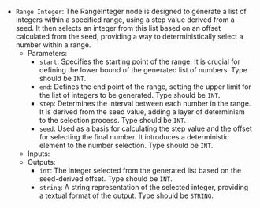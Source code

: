 - `Range Integer`: The RangeInteger node is designed to generate a list of integers within a specified range, using a step value derived from a seed. It then selects an integer from this list based on an offset calculated from the seed, providing a way to deterministically select a number within a range.
    - Parameters:
        - `start`: Specifies the starting point of the range. It is crucial for defining the lower bound of the generated list of numbers. Type should be `INT`.
        - `end`: Defines the end point of the range, setting the upper limit for the list of integers to be generated. Type should be `INT`.
        - `step`: Determines the interval between each number in the range. It is derived from the seed value, adding a layer of determinism to the selection process. Type should be `INT`.
        - `seed`: Used as a basis for calculating the step value and the offset for selecting the final number. It introduces a deterministic element to the number selection. Type should be `INT`.
    - Inputs:
    - Outputs:
        - `int`: The integer selected from the generated list based on the seed-derived offset. Type should be `INT`.
        - `string`: A string representation of the selected integer, providing a textual format of the output. Type should be `STRING`.
